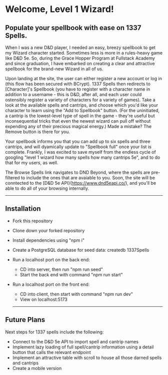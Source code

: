 # Welcome, Level 1 Wizard!

## Populate your spellbook with ease on 1337 Spells.

When I was a new D&D player, I needed an easy, breezy spellbook to get my Wizard character started. Sometimes less is more in a rules-heavy game like D&D 5e. So, during the Grace Hopper Program at Fullstack Academy and since graduation, I have embarked on creating a clear and attractive spellbook for the brand-new Wizard in all of us.

Upon landing at the site, the user can either register a new account or log in (this flow has been secured with BCrypt). 1337 Spells then redirects to [Character]'s Spellbook (you have to register with a character name in addition to a username - this is D&D, after all, and each user could ostensibly register a variety of characters for a variety of games). Take a look at the available spells and cantrips, and choose which you'd like your character to learn using the "Add to Spellbook" button. (For the uninitiated, a cantrip is the lowest-level type of spell in the game - they're useful but inconsequential tricks that even the newest wizard can pull off without expending any of their precious magical energy.) Made a mistake? The Remove button is there for you.

Your spellbook informs you that you can add up to six spells and three cantrips, and will dyamically update to "Spellbook full" once your list is complete.  Frankly, I was excited to save myself from the endless cycle of googling "level 1 wizard how many spells how many cantrips 5e", and to do that for my users, as well.

The Browse Spells link navigates to DND Beyond, where the spells are pre-filtered to include the ones that are avaiable to you. Soon, the site will be conntected to the [D&D 5e API}(https://www.dnd5eapi.co/), and you'll be able to do all of your browsing internally.

---
## Installation

+ Fork this repository
+ Clone down your forked repository
+ Install dependencies using "npm i"
+ Create a PostgreSQL database for seed data: createdb 1337Spells
+ Run a localhost port on the back end:
  + CD into server, then run "npm run seed"
  + Start the back end with command "npm run start"
+ Run a localhost port on the front end:
  + CD into client, then start with command "npm run dev"
  + View on localhost:5173

  ---
## Future Plans

Next steps for 1337 spells include the following:

- Connect to the D&D 5e API to import spell and cantrip names
- Implement lazy loading of full spell/cantrip information using a detail button that calls the relevant endpoint
- Implement an attractive table with scroll to house all those darned spells and cantrips
- Create a mobile version
